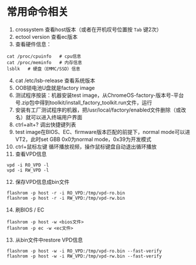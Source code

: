 # 常用命令相关
1. crossystem 查看host版本（或者在开机叹号位置按 `Tab` 键2次）
2. ectool version 查看ec版本
3. 查看硬件信息：
```
cat /proc/cpuinfo	# cpu信息
cat /proc/meminfo	# 内存信息
lsblk	# 硬盘（EMMC/SSD）信息
```
4. cat /etc/lsb-release 查看系统版本
5. OOB锁电池U盘就是factory image
6. 测试程序按装：机器安装test image，从ChromeOS-factory-版本号-平台号.zip包中得到toolkit/install_factory_toolkit.run文件，运行
7. 安装有工厂测试程序的机器，把/usr/local/factory/enabled文件删除（或改名）就可以进入终端用户界面
8. ctrl+alt+? 调出快捷键列表
9. test image在BIOS、EC、firmware版本匹配的前提下，normal mode可以进VT2，此时set GBB 0x0为normal mode，0x39为开发模式
10. ctrl+鼠标左键 循环播放视频，操作鼠标键盘自动退出循环播放
11. 查看VPD信息
```
vpd -i RO_VPD -l
vpd -i RW_VPD -l
```
12. 保存VPD信息成bin文件
```
flashrom -p host -r -i RO_VPD:/tmp/vpd-ro.bin
flashrom -p host -r -i RW_VPD:/tmp/vpd-rw.bin
```
14. 刷BIOS / EC
```
flashrom -p host -w <bios文件>
flashrom -p ec -w <ec文件>
```
13. 从bin文件中restore VPD信息
```
flashrom -p host -w -i RO_VPD:/tmp/vpd-ro.bin --fast-verify
flashrom -p host -w -i RW_VPD:/tmp/vpd-rw.bin --fast-verify
```
